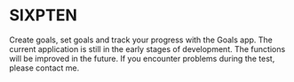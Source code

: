 # SIXPTEN
Create goals, set goals and track your progress with the Goals app. The current application is still in the early stages of development. The functions will be improved in the future. If you encounter problems during the test, please contact me.
